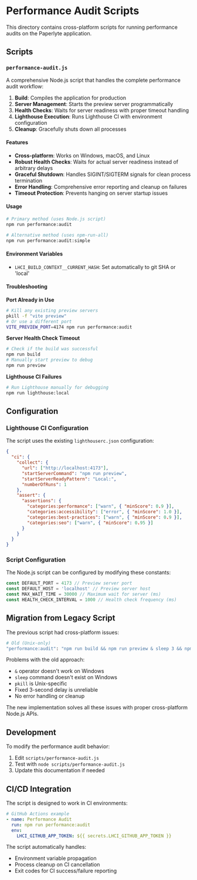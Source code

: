 # Performance Audit Scripts

This directory contains cross-platform scripts for running performance audits on the Paperlyte application.

## Scripts

### `performance-audit.js`

A comprehensive Node.js script that handles the complete performance audit workflow:

1. **Build**: Compiles the application for production
2. **Server Management**: Starts the preview server programmatically
3. **Health Checks**: Waits for server readiness with proper timeout handling
4. **Lighthouse Execution**: Runs Lighthouse CI with environment configuration
5. **Cleanup**: Gracefully shuts down all processes

#### Features

- **Cross-platform**: Works on Windows, macOS, and Linux
- **Robust Health Checks**: Waits for actual server readiness instead of arbitrary delays
- **Graceful Shutdown**: Handles SIGINT/SIGTERM signals for clean process termination
- **Error Handling**: Comprehensive error reporting and cleanup on failures
- **Timeout Protection**: Prevents hanging on server startup issues

#### Usage

```bash
# Primary method (uses Node.js script)
npm run performance:audit

# Alternative method (uses npm-run-all)
npm run performance:audit:simple
```

#### Environment Variables

- `LHCI_BUILD_CONTEXT__CURRENT_HASH`: Set automatically to git SHA or 'local'

#### Troubleshooting

**Port Already in Use**

```bash
# Kill any existing preview servers
pkill -f "vite preview"
# Or use a different port
VITE_PREVIEW_PORT=4174 npm run performance:audit
```

**Server Health Check Timeout**

```bash
# Check if the build was successful
npm run build
# Manually start preview to debug
npm run preview
```

**Lighthouse CI Failures**

```bash
# Run Lighthouse manually for debugging
npm run lighthouse:local
```

## Configuration

### Lighthouse CI Configuration

The script uses the existing `lighthouserc.json` configuration:

```json
{
  "ci": {
    "collect": {
      "url": ["http://localhost:4173"],
      "startServerCommand": "npm run preview",
      "startServerReadyPattern": "Local:",
      "numberOfRuns": 1
    },
    "assert": {
      "assertions": {
        "categories:performance": ["warn", { "minScore": 0.9 }],
        "categories:accessibility": ["error", { "minScore": 1.0 }],
        "categories:best-practices": ["warn", { "minScore": 0.9 }],
        "categories:seo": ["warn", { "minScore": 0.95 }]
      }
    }
  }
}
```

### Script Configuration

The Node.js script can be configured by modifying these constants:

```javascript
const DEFAULT_PORT = 4173 // Preview server port
const DEFAULT_HOST = 'localhost' // Preview server host
const MAX_WAIT_TIME = 30000 // Maximum wait for server (ms)
const HEALTH_CHECK_INTERVAL = 1000 // Health check frequency (ms)
```

## Migration from Legacy Script

The previous script had cross-platform issues:

```bash
# Old (Unix-only)
"performance:audit": "npm run build && npm run preview & sleep 3 && npm run lighthouse:ci && pkill -f 'vite preview'"
```

Problems with the old approach:

- `&` operator doesn't work on Windows
- `sleep` command doesn't exist on Windows
- `pkill` is Unix-specific
- Fixed 3-second delay is unreliable
- No error handling or cleanup

The new implementation solves all these issues with proper cross-platform Node.js APIs.

## Development

To modify the performance audit behavior:

1. Edit `scripts/performance-audit.js`
2. Test with `node scripts/performance-audit.js`
3. Update this documentation if needed

## CI/CD Integration

The script is designed to work in CI environments:

```yaml
# GitHub Actions example
- name: Performance Audit
  run: npm run performance:audit
  env:
    LHCI_GITHUB_APP_TOKEN: ${{ secrets.LHCI_GITHUB_APP_TOKEN }}
```

The script automatically handles:

- Environment variable propagation
- Process cleanup on CI cancellation
- Exit codes for CI success/failure reporting
